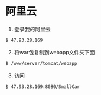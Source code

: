 # 阿里云

1. 登录我的阿里云

```bash
$ 47.93.28.169
```

2. 将war包复制到webapp文件夹下面

```bash
$ /www/server/tomcat/webapp
```

3. 访问


```bash
$ 47.93.28.169:8080/SmallCar
```